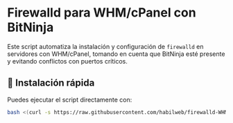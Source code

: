 # Firewalld para WHM/cPanel con BitNinja

Este script automatiza la instalación y configuración de `firewalld` en servidores con WHM/cPanel, tomando en cuenta que BitNinja esté presente y evitando conflictos con puertos críticos.

## 🚀 Instalación rápida

Puedes ejecutar el script directamente con:

```bash
bash <(curl -s https://raw.githubusercontent.com/habilweb/firewalld-WHM/main/install.sh)
